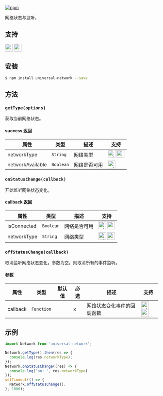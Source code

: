 [![npm](https://img.shields.io/npm/v/universal-network.svg)](https://www.npmjs.com/package/universal-network)

网络状态与监听。

## 支持
<img alt="miniApp" src="https://gw.alicdn.com/tfs/TB1bBpmbRCw3KVjSZFuXXcAOpXa-200-200.svg" width="25px" height="25px" /> <img alt="wechatMiniprogram" src="https://img.alicdn.com/tfs/TB1slcYdxv1gK0jSZFFXXb0sXXa-200-200.svg" width="25px" height="25px">

## 安装

```bash
$ npm install universal-network --save
```

## 方法

### `getType(options)`

获取当前网络状态。

#### success 返回
| 属性             | 类型      | 描述         | 支持                                    |
| ---------------- | --------- | ------------ | --------------------------------------- |
| networkType      | `String`  | 网络类型     | <img alt="miniApp" src="https://gw.alicdn.com/tfs/TB1bBpmbRCw3KVjSZFuXXcAOpXa-200-200.svg" width="25px" height="25px" /> <img alt="wechatMiniprogram" src="https://img.alicdn.com/tfs/TB1slcYdxv1gK0jSZFFXXb0sXXa-200-200.svg" width="25px" height="25px"> |
| networkAvailable | `Boolean` | 网络是否可用 | <img alt="miniApp" src="https://gw.alicdn.com/tfs/TB1bBpmbRCw3KVjSZFuXXcAOpXa-200-200.svg" width="25px" height="25px" />                     |

### `onStatusChange(callback)`

开始监听网络状态变化。

#### callback 返回
| 属性        | 类型      | 描述         | 支持                                    |
| ----------- | --------- | ------------ | --------------------------------------- |
| isConnected | `Boolean` | 网络是否可用 | <img alt="miniApp" src="https://gw.alicdn.com/tfs/TB1bBpmbRCw3KVjSZFuXXcAOpXa-200-200.svg" width="25px" height="25px" /> <img alt="wechatMiniprogram" src="https://img.alicdn.com/tfs/TB1slcYdxv1gK0jSZFFXXb0sXXa-200-200.svg" width="25px" height="25px"> |
| networkType | `String`  | 网络类型     | <img alt="miniApp" src="https://gw.alicdn.com/tfs/TB1bBpmbRCw3KVjSZFuXXcAOpXa-200-200.svg" width="25px" height="25px" /> <img alt="wechatMiniprogram" src="https://img.alicdn.com/tfs/TB1slcYdxv1gK0jSZFFXXb0sXXa-200-200.svg" width="25px" height="25px"> |

### `offStatusChange(callback)`

取消监听网络状态变化，参数为空，则取消所有的事件监听。

#### 参数
| 属性     | 类型       | 默认值 | 必选 | 描述                       | 支持                                    |
| -------- | ---------- | ------ | ---- | -------------------------- | --------------------------------------- |
| callback | `Function` |        | x    | 网络状态变化事件的回调函数 | <img alt="miniApp" src="https://gw.alicdn.com/tfs/TB1bBpmbRCw3KVjSZFuXXcAOpXa-200-200.svg" width="25px" height="25px" /> <img alt="wechatMiniprogram" src="https://img.alicdn.com/tfs/TB1slcYdxv1gK0jSZFFXXb0sXXa-200-200.svg" width="25px" height="25px"> |

## 示例

```js
import Network from 'universal-network';

Network.getType().then(res => {
  console.log(res.networkType);
});
Network.onStatusChange((res) => {
  console.log('on: ', res.networkType)
});
setTimeout(() => {
  Network.offStatusChange();
}, 1000);

```
